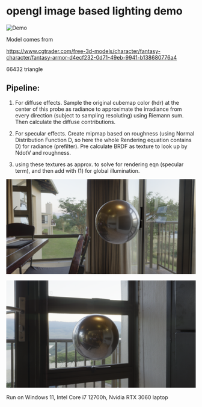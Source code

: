 
# opengl image based lighting demo

![Demo](https://github.com/bobhansky/opgl_ibl/blob/main/images/knight.gif)


Model comes from 

https://www.cgtrader.com/free-3d-models/character/fantasy-character/fantasy-armor-d4ecf232-0d71-49eb-9941-b138680776a4

66432 triangle 


## Pipeline:

1. For diffuse effects. Sample the original cubemap color (hdr) at the center of this probe as radiance to approximate the irradiance from every direction (subject to sampling resoluting)
    using Riemann sum. Then calculate the diffuse contributions.

2. For specular effects. Create mipmap based on roughness (using Normal Distribution Function D, so here the whole Rendering equation contains D) for radiance (prefilter). Pre calculate BRDF as texture to look up by NdotV and roughness.

3. using these textures as approx. to solve for rendering eqn (specular term), and then add with (1) for global illumination.

![Demo](https://github.com/bobhansky/opgl_ibl/blob/main/images/sphere1.png)

![Demo](https://github.com/bobhansky/opgl_ibl/blob/main/images/sphere2.png)



Run on Windows 11, Intel Core i7 12700h, Nvidia RTX 3060 laptop
